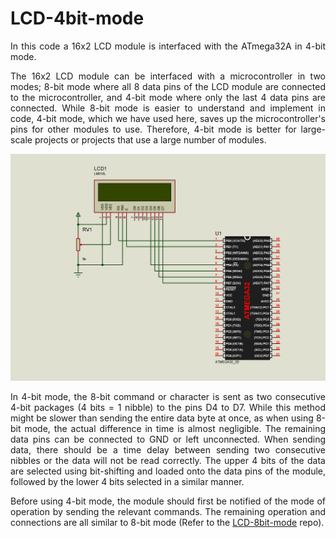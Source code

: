 # LCD-4bit-mode
<p align="justify">In this code a 16x2 LCD module is interfaced with the ATmega32A in 4-bit mode.</p>

<p align="justify">The 16x2 LCD module can be interfaced with a microcontroller in two modes; 8-bit mode where all 8 data pins of the LCD module are connected to the 
microcontroller, and 4-bit mode where only the last 4 data pins are connected. While 8-bit mode is easier to understand and implement in code, 4-bit mode, which we have used here, 
saves up the microcontroller's pins for other modules to use. Therefore, 4-bit mode is better for large-scale projects or projects that use a large number of modules.</p>

![Circuit diagram](https://github.com/asitha-navaratne/LCD-4bit-mode/blob/master/LCD_4bit_mode.jpg?raw=true)

<p align="justify">In 4-bit mode, the 8-bit command or character is sent as two consecutive 4-bit packages (4 bits = 1 nibble) to the pins D4 to D7. While this method might be 
slower than sending the entire data byte at once, as when using 8-bit mode, the actual difference in time is almost negligible. The remaining data pins can be connected to GND or 
left unconnected. When sending data, there should be a time delay between sending two consecutive nibbles or the data will not be read correctly. The upper 4 bits of the data are selected using bit-shifting and loaded onto the data pins of the module, followed by the lower 4 bits selected in a similar manner.</p>

<p align="justify">Before using 4-bit mode, the module should first be notified of the mode of operation by sending the relevant commands. The remaining operation and connections are all similar to 8-bit mode (Refer to the <a href="https://github.com/asitha-navaratne/LCD-8bit-mode">LCD-8bit-mode</a> repo).</p>
